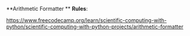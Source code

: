 **Arithmetic Formatter
**
**Rules**:

https://www.freecodecamp.org/learn/scientific-computing-with-python/scientific-computing-with-python-projects/arithmetic-formatter
